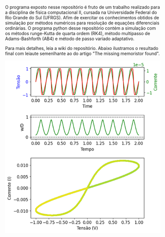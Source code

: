 O programa exposto nesse repositório é fruto de um trabalho realizado para a disciplina de física computacional II, cursada na Universidade Federal do Rio Grande do Sul (UFRGS). Afim de exercitar os conhecimentos obtidos de simulação por métodos numéricos para resolução de equações diferenciais ordinárias.
O programa python desse repositório contém a simulação com os métodos runge-Kutta de quarta ordem (RK4), método multipasso de Adams-Bashforth (AB4) e método de passo variado adaptativo.

Para mais detalhes, leia a wiki do repositório. Abaixo ilustramos o resultado final com leiaute semenlhante ao do artigo "The missing memoristor found".

![Resultado](imagens/resultado_rk4.png)

